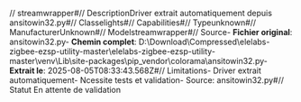 // streamwrapper#// DescriptionDriver extrait automatiquement depuis ansitowin32.py#// Classelights#// Capabilities#// Typeunknown#// ManufacturerUnknown#// Modelstreamwrapper#// Source- **Fichier original**: ansitowin32.py- **Chemin complet**: D:\Download\Compressed\elelabs-zigbee-ezsp-utility-master\elelabs-zigbee-ezsp-utility-master\venv\Lib\site-packages\pip\_vendor\colorama\ansitowin32.py- **Extrait le**: 2025-08-05T08:33:43.568Z#// Limitations- Driver extrait automatiquement- Ncessite tests et validation- Source: ansitowin32.py#// Statut En attente de validation